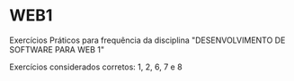 # WEB1
Exercícios Práticos para frequência da disciplina "DESENVOLVIMENTO DE SOFTWARE PARA WEB 1"

Exercícios considerados corretos: 1, 2, 6, 7 e 8
